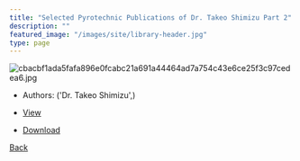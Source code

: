 ```yaml
---
title: "Selected Pyrotechnic Publications of Dr. Takeo Shimizu Part 2"
description: ""
featured_image: "/images/site/library-header.jpg"
type: page
---
```


![cbacbf1ada5fafa896e0fcabc21a691a44464ad7a754c43e6ce25f3c97cedea6.jpg](https://drive.google.com/uc?export=view&id=1S_HzjPdN98l771HXR4AjYNF9_rYjAcdB)
* Authors: ('Dr. Takeo Shimizu',)
* [View](https://drive.google.com/uc?export=view&id=1v1b6j_VoGP24St0bHlyXqfJqWagCc-Io)

* [Download](https://drive.google.com/uc?export=download&id=1v1b6j_VoGP24St0bHlyXqfJqWagCc-Io)

[Back](http://localhost:1313/library/ebooks/
)